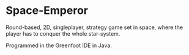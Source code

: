 # Space-Emperor
Round-based, 2D, singleplayer, strategy game set in space, where the player has to conquer the whole star-system.

Programmed in the Greenfoot IDE in Java.
